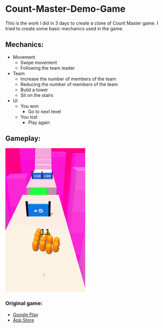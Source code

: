 # Count-Master-Demo-Game
This is the work I did in 3 days to create a clone of Count Master game. I tried to create some basic mechanics used in the game.

## Mechanics:

* Movement
  * Swipe movement
  * Following the team leader  
* Team
  * Increase the number of members of the team
  * Reducing the number of members of the team
  * Build a tower
  * Sit on the stairs
* UI
  * You won
    * Go to next level
  * You lost
    * Play again

## Gameplay:

![](VideosAndPhotos/Count-Master-Demo-Game-Gameplay-Resized.gif)

### Original game:
* [Google Play](https://play.google.com/store/apps/details?id=freeplay.crowdrun.com)
* [App Store](https://apps.apple.com/us/app/count-masters-crowd-runner-3d/id1568245971)
